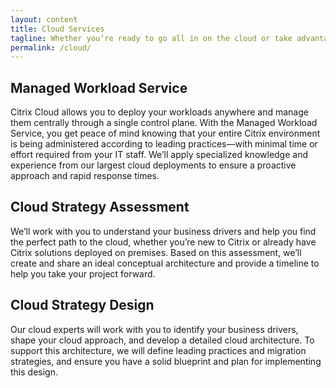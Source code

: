 ```yaml
---
layout: content
title: Cloud Services
tagline: Whether you’re ready to go all in on the cloud or take advantage of a hybrid model, we will design a solution that works for you. We’ll also help you deploy, maintain, and optimize your Citrix Cloud services.
permalink: /cloud/
---
```


## Managed Workload Service

Citrix Cloud allows you to deploy your workloads anywhere and manage them centrally through a single control plane. With the Managed Workload Service, you get peace of mind knowing that your entire Citrix environment is being administered according to leading practices—with minimal time or effort required from your IT staff. We’ll apply specialized knowledge and experience from our largest cloud deployments to ensure a proactive approach and rapid response times. 

## Cloud Strategy Assessment

We’ll work with you to understand your business drivers and help you find the perfect path to the cloud, whether you’re new to Citrix or already have Citrix solutions deployed on premises. Based on this assessment, we’ll create and share an ideal conceptual architecture and provide a timeline to help you take your project forward. 

## Cloud Strategy Design

Our cloud experts will work with you to identify your business drivers, shape your cloud approach, and develop a detailed cloud architecture. To support this architecture, we will define leading practices and migration strategies, and ensure you have a solid blueprint and plan for implementing this design.  